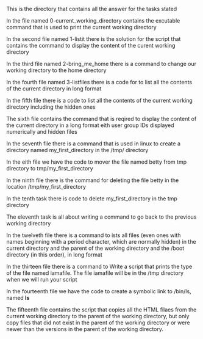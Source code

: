 This is the directory that contains all the answer for the tasks stated 

In the file named 0-current_working_directory contains the excutable command that is used to print the current working directory

In the second file named 1-listit there is the solution for the script that contains the command to display the content of the curent working directory

In the third file named 2-bring_me_home there is a command to change our working directory to the home directory

In the fourth file named 3-listfiles there is a code for to list all the contents of the current directory in long format

In the fifth file there is a code to list all the contents of the current working directory including the hidden ones

The sixth file contains the command that is reqired to display the content of the current directory in a long format eith user group IDs displayed numerically and hidden files

In the seventh file there is a command that is used in linux to create a directory named my_first_directory in the /tmp/ directory

In the eith file we have the code to mover the file named betty from tmp directory to tmp/my_first_directory

In the ninth file there is the command for deleting the file betty in the location  /tmp/my_first_directory 

In the tenth task there is code to delete my_first_directory in the tmp directory

The eleventh task is all about writing a command to go back to the previous working directory

In the twelveth file there is a command to ists all files (even ones with names beginning with a period character, which are normally hidden) in the current directory and the parent of the working directory and the /boot directory (in this order), in long format

In the thirteen file there is a command to Write a script that prints the type of the file named iamafile. The file iamafile will be in the /tmp directory when we will run your script

In the fourteenth file we have the code to create a symbolic link to /bin/ls, named __ls__

The fifteenth file contains the script that copies all the HTML filaes from the current working directory to the parent of the working directory, but only copy files that did not exist in the parent of the working directory or were newer than the versions in the parent of the working directory.
